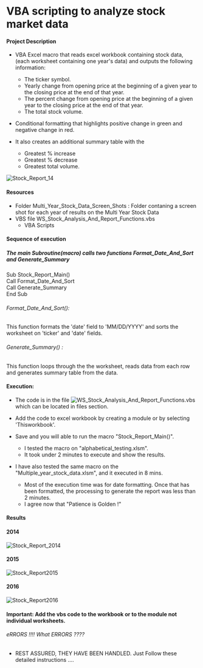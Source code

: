 #  VBA scripting to analyze stock market data
#### Project Description

* VBA Excel macro that reads excel workbook containing stock data, (each worksheet containing one year's data) and outputs the following information:
  * The ticker symbol.
  * Yearly change from opening price at the beginning of a given year to the closing price at the end of that year.
  * The percent change from opening price at the beginning of a given year to the closing price at the end of that year.
  * The total stock volume.
    
* Conditional formatting that highlights positive change in green and negative change in red.
* It also creates an additional summary table with the 
   * Greatest % increase
   * Greatest % decrease 
   * Greatest total volume.

![Stock_Report_14](https://user-images.githubusercontent.com/81383838/119068685-4d74a100-b9aa-11eb-8423-27c711b66c27.jpg)

#### Resources
   * Folder Multi_Year_Stock_Data_Screen_Shots : Folder contaning a screen shot for each year of results on the Multi Year Stock Data
   * VBS file WS_Stock_Analysis_And_Report_Functions.vbs 
      * VBA Scripts

#### Sequence of execution
##### The main Subroutine(macro) calls two functions Format_Date_And_Sort and Generate_Summary

Sub Stock_Report_Main()\
Call Format_Date_And_Sort\
Call Generate_Summary\
End Sub

###### Format_Date_And_Sort():
This function formats the 'date' field to 'MM/DD/YYYY' and sorts the worksheet on 'ticker' and 'date' fields. 
###### Generate_Summary() :
This function loops through the the worksheet, reads data from each row and generates summary table from the data.
 
#### Execution:
  * The code is in the file ![WS_Stock_Analysis_And_Report_Functions.vbs](https://github.com/V-MalM/VBA-challenge/blob/main/WS_Stock_Analysis_And_Report_Functions.vbs) which can be located in files section.
  * Add the code to excel workbook by creating a module or by selecting 'Thisworkbook'.
  * Save and you will able to run the macro "Stock_Report_Main()".
     * I tested the macro on "alphabetical_testing.xlsm".
     * It took under 2 minutes to execute and show the results.

 * I have also tested the same macro on the "Multiple_year_stock_data.xlsm", and it executed in 8 mins. 
    * Most of the execution time was for date formatting. Once that has been formatted, the processing to generate the report was less than 2 minutes.
    * I agree now that "Patience is Golden !"

#### Results
#### 2014
![Stock_Report_2014](https://user-images.githubusercontent.com/81383838/119143295-11265c80-ba0d-11eb-8a2f-2ba9121f3e1c.jpg)
#### 2015
![Stock_Report2015](https://user-images.githubusercontent.com/81383838/119071694-e5c15480-b9af-11eb-96fd-7c96c1512f5a.jpg)
#### 2016
![Stock_Report2016](https://user-images.githubusercontent.com/81383838/119071702-ea860880-b9af-11eb-90f1-34dea540b087.jpg)

#### Important: Add the vbs code to the workbook or to the module not individual worksheets.
###### eRRORS !!!! What ERRORS ????
* REST ASSURED, THEY HAVE BEEN HANDLED. Just Follow these detailed instructions ....
 
